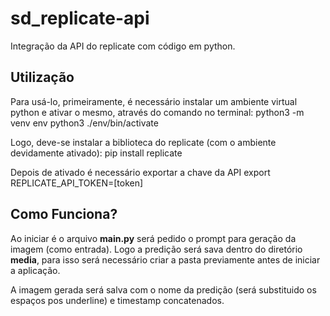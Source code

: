 # sd_replicate-api
Integração da API do replicate com código em python.

<H2>Utilização</H2>
Para usá-lo, primeiramente, é necessário instalar um ambiente virtual python e ativar o mesmo, através do comando no terminal:
    python3 -m venv env
    python3 ./env/bin/activate

Logo, deve-se instalar a biblioteca do replicate (com o ambiente devidamente ativado):
    pip install replicate

Depois de ativado é necessário exportar a chave da API
    export REPLICATE_API_TOKEN=[token]

    
<h2>Como Funciona?</h2>
Ao iniciar é o arquivo <b>main.py</b> será pedido o prompt para geração da imagem (como entrada). Logo a predição será sava dentro do diretório <b>media</b>, para isso será necessário criar a pasta previamente antes de iniciar a aplicação.

A imagem gerada será salva com o nome da predição (será substituido os espaços pos underline) e timestamp concatenados.
